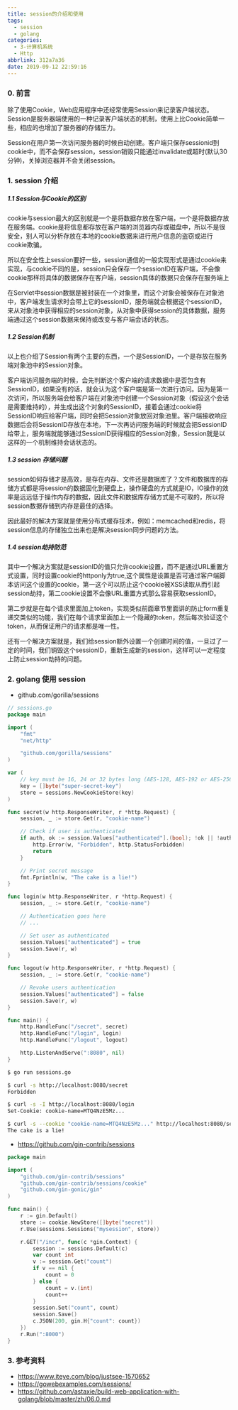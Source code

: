 ```yaml
---
title: session的介绍和使用
tags:
  - session
  - golang
categories:
  - 3-计算机系统
  - Http
abbrlink: 312a7a36
date: 2019-09-12 22:59:16
---
```




### 0. 前言

除了使用Cookie，Web应用程序中还经常使用Session来记录客户端状态。Session是服务器端使用的一种记录客户端状态的机制，使用上比Cookie简单一些，相应的也增加了服务器的存储压力。



Session在用户第一次访问服务器的时候自动创建。客户端只保存sessionid到cookie中，而不会保存session，session销毁只能通过invalidate或超时(默认30分钟)，关掉浏览器并不会关闭session。

<!-- more -->

### 1. session 介绍

##### 1.1 Session与Cookie的区别

cookie与session最大的区别就是一个是将数据存放在客户端，一个是将数据存放在服务端。cookie是将信息都存放在客户端的浏览器内存或磁盘中，所以不是很安全，别人可以分析存放在本地的cookie数据来进行用户信息的盗窃或进行cookie欺骗。

所以在安全性上session要好一些，session通信的一般实现形式是通过cookie来实现，与cookie不同的是，session只会保存一个sessionID在客户端，不会像cookie那样将具体的数据保存在客户端，session具体的数据只会保存在服务端上

在Servlet中session数据是被封装在一个对象里，而这个对象会被保存在对象池中，客户端发生请求时会带上它的sessionID，服务端就会根据这个sessionID，来从对象池中获得相应的session对象，从对象中获得session的具体数据，服务端通过这个session数据来保持或改变与客户端会话的状态。



##### 1.2 Session机制

以上也介绍了Session有两个主要的东西，一个是SessionID，一个是存放在服务端对象池中的Session对象。

客户端访问服务端的时候，会先判断这个客户端的请求数据中是否包含有SessionID，如果没有的话，就会认为这个客户端是第一次进行访问。因为是第一次访问，所以服务端会给客户端在对象池中创建一个Session对象（假设这个会话是需要维持的），并生成出这个对象的SessionID，接着会通过cookie将SessionID响应给客户端，同时会把Session对象放回对象池里。客户端接收响应数据后会将SessionID存放在本地，下一次再访问服务端的时候就会把SessionID给带上，服务端就能够通过SessionID获得相应的Session对象，Session就是以这样的一个机制维持会话状态的。



##### 1.3 session 存储问题

session如何存储才是高效，是存在内存、文件还是数据库了？文件和数据库的存储方式都是将session的数据固化到硬盘上，操作硬盘的方式就是IO，IO操作的效率是远远低于操作内存的数据，因此文件和数据库存储方式是不可取的，所以将session数据存储到内存是最佳的选择。

因此最好的解决方案就是使用分布式缓存技术，例如：memcached和redis，将session信息的存储独立出来也是解决session同步问题的方法。



##### 1.4 session劫持防范

其中一个解决方案就是sessionID的值只允许cookie设置，而不是通过URL重置方式设置，同时设置cookie的httponly为true,这个属性是设置是否可通过客户端脚本访问这个设置的cookie，第一这个可以防止这个cookie被XSS读取从而引起session劫持，第二cookie设置不会像URL重置方式那么容易获取sessionID。

第二步就是在每个请求里面加上token，实现类似前面章节里面讲的防止form重复递交类似的功能，我们在每个请求里面加上一个隐藏的token，然后每次验证这个token，从而保证用户的请求都是唯一性。

还有一个解决方案就是，我们给session额外设置一个创建时间的值，一旦过了一定的时间，我们销毁这个sessionID，重新生成新的session，这样可以一定程度上防止session劫持的问题。



### 2. golang 使用 session

+ github.com/gorilla/sessions

```go
// sessions.go
package main

import (
    "fmt"
    "net/http"

    "github.com/gorilla/sessions"
)

var (
    // key must be 16, 24 or 32 bytes long (AES-128, AES-192 or AES-256)
    key = []byte("super-secret-key")
    store = sessions.NewCookieStore(key)
)

func secret(w http.ResponseWriter, r *http.Request) {
    session, _ := store.Get(r, "cookie-name")

    // Check if user is authenticated
    if auth, ok := session.Values["authenticated"].(bool); !ok || !auth {
        http.Error(w, "Forbidden", http.StatusForbidden)
        return
    }

    // Print secret message
    fmt.Fprintln(w, "The cake is a lie!")
}

func login(w http.ResponseWriter, r *http.Request) {
    session, _ := store.Get(r, "cookie-name")

    // Authentication goes here
    // ...

    // Set user as authenticated
    session.Values["authenticated"] = true
    session.Save(r, w)
}

func logout(w http.ResponseWriter, r *http.Request) {
    session, _ := store.Get(r, "cookie-name")

    // Revoke users authentication
    session.Values["authenticated"] = false
    session.Save(r, w)
}

func main() {
    http.HandleFunc("/secret", secret)
    http.HandleFunc("/login", login)
    http.HandleFunc("/logout", logout)

    http.ListenAndServe(":8080", nil)
}
```



```bash
$ go run sessions.go

$ curl -s http://localhost:8080/secret
Forbidden

$ curl -s -I http://localhost:8080/login
Set-Cookie: cookie-name=MTQ4NzE5Mz...

$ curl -s --cookie "cookie-name=MTQ4NzE5Mz..." http://localhost:8080/secret
The cake is a lie!
```



+ https://github.com/gin-contrib/sessions

```go
package main

import (
	"github.com/gin-contrib/sessions"
	"github.com/gin-contrib/sessions/cookie"
	"github.com/gin-gonic/gin"
)

func main() {
	r := gin.Default()
	store := cookie.NewStore([]byte("secret"))
	r.Use(sessions.Sessions("mysession", store))

	r.GET("/incr", func(c *gin.Context) {
		session := sessions.Default(c)
		var count int
		v := session.Get("count")
		if v == nil {
			count = 0
		} else {
			count = v.(int)
			count++
		}
		session.Set("count", count)
		session.Save()
		c.JSON(200, gin.H{"count": count})
	})
	r.Run(":8000")
}
```



### 3. 参考资料

+ https://www.iteye.com/blog/justsee-1570652
+ https://gowebexamples.com/sessions/
+ https://github.com/astaxie/build-web-application-with-golang/blob/master/zh/06.0.md



